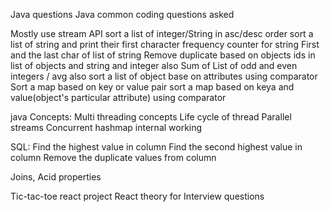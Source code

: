 Java questions
Java common coding questions asked

Mostly use stream API
sort a list of integer/String in asc/desc order
sort a list of string and print their first character
frequency counter for string
First and the last char of list of string
Remove duplicate based on objects ids in list of objects and string and integer also
Sum of List of odd and even integers / avg also
sort a list of object base on attributes using comparator
Sort a map based on key or value pair
sort a map based on keya and value(object's particular attribute) using comparator

java Concepts:
Multi threading concepts
Life cycle of thread
Parallel streams
Concurrent hashmap internal working


SQL:
Find the highest value in column
Find the second highest value in column
Remove the duplicate values from column

Joins, Acid properties




Tic-tac-toe react project
React theory for Interview questions


